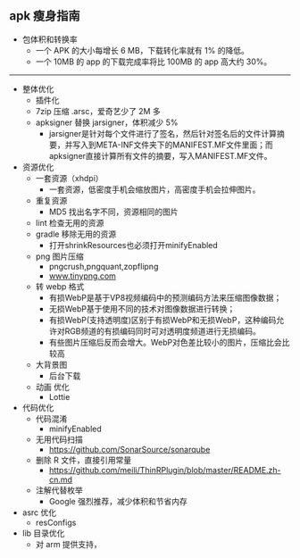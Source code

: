 ## apk 瘦身指南

* 包体积和转换率
   * 一个 APK 的大小每增长 6 MB，下载转化率就有 1% 的降低。
   * 一个 10MB 的 app 的下载完成率将比 100MB 的 app 高大约 30%。

---

* 整体优化
    * 插件化
    * 7zip 压缩 .arsc，爱奇艺少了 2M 多
    * apksigner 替换 jarsigner，体积减少 5%
        * jarsigner是针对每个文件进行了签名，然后针对签名后的文件计算摘要，并写入到META-INF文件夹下的MANIFEST.MF文件里面；而apksigner直接计算所有文件的摘要，写入MANIFEST.MF文件。
* 资源优化
    * 一套资源（xhdpi）
        * 一套资源，低密度手机会缩放图片，高密度手机会拉伸图片。
    * 重复资源 
        * MD5 找出名字不同，资源相同的图片
    * lint 检查无用的资源 
    * gradle 移除无用的资源
        * 打开shrinkResources也必须打开minifyEnabled
    * png 图片压缩
        * pngcrush,pngquant,zopflipng
        * www.tinypng.com
    * 转 webp 格式
        * 有损WebP是基于VP8视频编码中的预测编码方法来压缩图像数据；
        * 无损WebP基于使用不同的技术对图像数据进行转换；
        * 有损WebP(支持透明度)区别于有损WebP和无损WebP，这种编码允许对RGB频道的有损编码同时可对透明度频道进行无损编码。
        * 有些图片压缩后反而会增大。WebP对色差比较小的图片，压缩比会比较高
    * 大背景图
        * 后台下载
    * 动画 优化
        * Lottie
* 代码优化
    * 代码混淆
        * minifyEnabled
    * 无用代码扫描
        * https://github.com/SonarSource/sonarqube
    * 删除 R 文件，直接引用常量
        * https://github.com/meili/ThinRPlugin/blob/master/README.zh-cn.md
    * 注解代替枚举
        * Google 强烈推荐，减少体积和节省内存
* asrc 优化
    * resConfigs
* lib 目录优化
    * 对 arm 提供支持，
